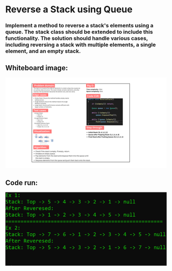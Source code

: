 # Reverse a Stack using Queue
### Implement a method to reverse a stack's elements using a queue. The stack class should be extended to include this functionality. The solution should handle various cases, including reversing a stack with multiple elements, a single element, and an empty stack.

## Whiteboard image:
![Reverse Stack](stackwithreverse.png)

## Code run:
![Code run](reverse-stack-run.png)